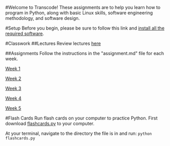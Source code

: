 #Welcome to Transcode!
These assignments are to help you learn how to program in Python, along with basic Linux skills, 
software engineering methodology, and software design.

#Setup
Before you begin, please be sure to follow this link
 and [install all the required software](https://github.com/TranscodeSF/classwork/blob/master/preclass_setup.md).

#Classwork
##Lectures
Review lectures [here](https://github.com/TranscodeSF/classwork/tree/master/lectures)

##Assignments
Follow the instructions in the "assignment.md" file for each week.

[Week 1](https://github.com/TranscodeSF/classwork/tree/master/assignments/week1)


[Week 2](https://github.com/TranscodeSF/classwork/tree/master/assignments/week2)


[Week 3](https://github.com/TranscodeSF/classwork/tree/master/assignments/week3)


[Week 4](https://github.com/TranscodeSF/classwork/tree/master/assignments/week4)


[Week 5](https://github.com/TranscodeSF/classwork/tree/master/assignments/week5)


#Flash Cards
Run flash cards on your computer to practice Python.
First download [flashcards.py](https://github.com/TranscodeSF/classwork/blob/master/flashcards.py) to your computer. 

At your terminal, navigate to the directory the file is in and run:
`python flashcards.py`

